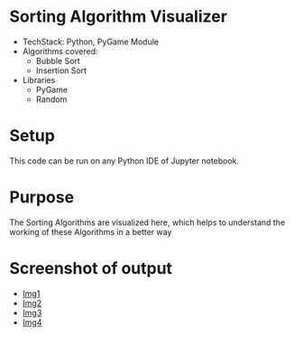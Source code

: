 # Sorting Algorithm Visualizer

* TechStack: Python, PyGame Module
* Algorithms covered:
    * Bubble Sort
    * Insertion Sort
* Libraries
    * PyGame
    * Random
    
# Setup
This code can be run on any Python IDE of Jupyter notebook.

# Purpose
The Sorting Algorithms are visualized here, which helps to understand the working of these Algorithms in a better way

# Screenshot of output

* [Img1](Images/BubbleSort_1.png)
* [Img2](Images/BubbleSort_2.png)
* [Img3](Images/InsertionSort_1.png)
* [Img4](Images/InsertionSort_2.png)

